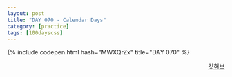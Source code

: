 ```yaml
---
layout: post
title: "DAY 070 - Calendar Days"
category: [practice]
tags: [100dayscss]
---
```


{% include codepen.html hash="MWXQrZx" title="DAY 070" %}

<p align="right">
  <a href="https://github.com/mnmn092631/100daysCSS/tree/main/DAY%20070%20-%20Calendar%20Days" title="깃허브">깃허브</a>
</p>
